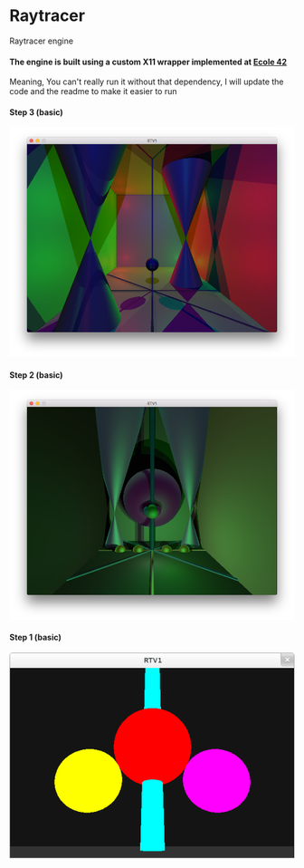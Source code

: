 # Raytracer #

Raytracer engine

#### The engine is built using a custom X11 wrapper implemented at [Ecole 42](https://www.42.fr)

Meaning, You can't really run it without that dependency, I will update the code and the readme to make it easier to run

####  Step 3 (basic) ####
<HTML>
   <img src="./imgs/step_6.png" alt="cat">
</HTML>

####  Step 2 (basic) ####
<HTML>
   <img src="./imgs/step_5.png" alt="cat">   
</HTML>

####  Step 1 (basic) ####
<HTML>
   <img src="./imgs/step_3.png" alt="cat">   
</HTML>
